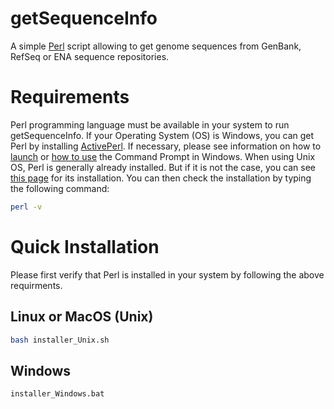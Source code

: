 # getSequenceInfo
A simple [Perl](https://en.wikipedia.org/wiki/Perl) script allowing to get genome sequences from GenBank, RefSeq or ENA sequence repositories.

# Requirements
Perl programming language must be available in your system to run getSequenceInfo. If your Operating System (OS) is Windows, you can get Perl by installing [ActivePerl](https://www.activestate.com/products/perl/downloads/). If necessary, please see information on how to [launch](https://www.digitalcitizen.life/7-ways-launch-command-prompt-windows-7-windows-8) or [how to use](https://www.digitalcitizen.life/command-prompt-how-use-basic-commands) the Command Prompt in Windows.
When using Unix OS, Perl is generally already installed. But if it is not the case, you can see [this page](https://learn.perl.org/installing/unix_linux.html) for its installation. 
You can then check the installation by typing the following command:
```bash
perl -v
```

# Quick Installation
Please first verify that Perl is installed in your system by following the above requirments.
## Linux or MacOS (Unix)
```bash
bash installer_Unix.sh
```

## Windows
```bash
installer_Windows.bat
```
